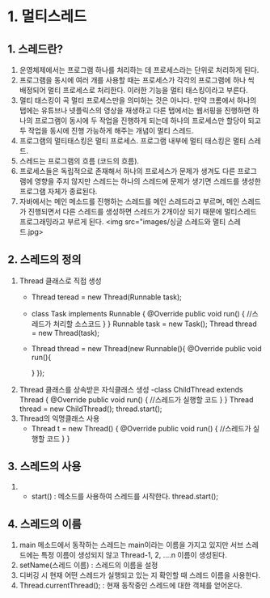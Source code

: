 # 1. 멀티스레드
## 1. 스레드란?
1. 운영체제에서는 프로그램 하나를 처리하는 데 
    프로세스라는 단위로 처리하게 된다.
2. 프로그램을 동시에 여러 개를 사용할 때는 프로세스가 각각의 프로그램에 하나 씩 배정되어 멀티 프로세스로 처리한다.
    이러한 기능을 멀티 태스킹이라고 부른다.
3. 멀티 태스킹이 곡 멀티 프로세스만을 의미하는 것은 아니다.
     만약 크롬에서 하나의 탭에는 유튜브나 넷플릭스의 영상을 재생하고 다른 탭에서는 웹서핑을 진행하면 
     하나의 프로그램이 동시에 두 작업을 진행하게 되는데 하나의 프로세스만 할당이 되고 두 작업을 동시에 진행
     가능하게 해주는 개념이 멀티 스레드.
4. 프로그램의 멀티태스킹은 멀티 프로세스. 프로그램 내부에 멀티 태스킹은 멀티 스레드.
5. 스레드는 프로그램의 흐름 (코드의 흐름).
6. 프로세스들은 독립적으로 존재해서 하나의 프로세스가 문제가 생겨도 다른 프로그램에 영향을 주지 않지만
   스레드는 하나의 스레드에 문제가 생기면 스레드를 생성한 프로그램 자체가 종료된다.
7. 자바에서는 메인 메소드를 진행하는 스레드를 메인 스레드라고 부르며, 메인 스레드가 진행되면서 다른 스레드를 생성하면
    스레드가 2개이상 되기 때문에 멀티스레드 프로그래밍라고 부르게 된다.
<img src="images/싱글 스레드와 멀티 스레드.jpg>

## 2. 스레드의 정의
1. Thread 클래스로 직접 생성
    - Thread teread = new Thread(Runnable task);
    - class Task implements Runnable {
        @Override
        public void run() {
            //스레드가 처리할 소스코드
        }
    }
    Runnable task = new Task();
    Thread thread = new Thread(task);
    - Thread thread = new Thread(new Runnable(){
        @Override
        public void run(){

        }
    });
2. Thread 클래스를 상속받은 자식클래스 생성
    -class ChildThread extends Thread {
        @Override
        public void run() {
            //스레드가 실행할 코드
        }
    }
    Thread thread = new ChildThread();
    thread.start();
3. Thread의 익명클래스 사용
    - Thread t  = new Thread() {
        @Override
        public void run() {
            //스레드가 실행할 코드
        }
    }

## 3. 스레드의 사용
1.  - start() : 메소드를 사용하여 스레드를 시작한다.
        thread.start();

## 4. 스레드의 이름
1. main 메소드에서 동작하는 스레드는 main이라는 이름을 가지고 있지만 서브 스레드에는 특정 이름이 
    생성되지 않고 Thread-1, 2, ....n 이름이 생성된다.
2. setName(스레드 이름) : 스레드의 이름을 설정
3. 디버깅 시 현재 어떤 스레드가 실행되고 있는 지 확인할 때 스레드 이름을 사용한다.
4. Thread.currentThread(); : 현재 동작중인 스레드에 대한 객체를 얻어온다.